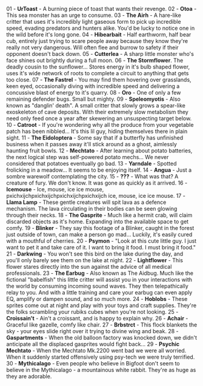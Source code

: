 01 - **UrToast** - A burning piece of toast that wants their revenge.
02 - **Otoa** - This sea monster has an urge to consume.
03 - **The Airh** - A hare-like critter that uses it's incredibly light gaseous form to pick up incredible speed, evading predators and hunters alike. You'd be lucky to notice one in the wild before it's long gone.
04 - **Hibearbait** - Half earthworm, half bear cub, entirely just trying to scare people away because they know they're really not very dangerous. Will often flee and burrow to safety if their opponent doesn't back down.
05 - **Cutterlea** - A sharp little monster who's face shines out brightly during a full moon.
06 - **The Stormflower**. The deadly cousin to the sunflower... Stores energy in it's bulb shaped flower, uses it's wide network of roots to complete a circuit to anything that gets too close.
07 - **The Fastrel** - You may find them hovering over grasslands, keen eyed, occasionally diving with incredible speed and delivering a concussive blast of energy to it's quarry.
08 - **Oro** - One of only a few remaining defender bugs. Small but mighty.
09 - **Speleomyotis** - Also known as "danglin' death". A small critter that slowly grows a spear-like exoskeleton of cave deposits. With their extremely slow metabolism they need only feed once a year after skewering an unsuspecting target below.
10 - **Catroot** - If you're wondering why all the produce from your vegetable patch has been nibbled... It's this lil guy, hiding themselves there in plain sight.
11 - **The Eidoloptera** - Some say that if a butterfly has unfinished business when it passes away it'll stick around as a ghost, aimlessly haunting fruit bowls.
12 - **Mechtato** - After learning about potato batteries, the next logical step was self-powered potato mechs... We never considered that potatoes eventually go bad.
13 - **Yarndale** - Spotted frolicking in a meadow... It seems to be enjoying itself.
14 - **Angua** - Just a sombre warewolf contemplating the city.
15 - **???** - What was that? A creature of fury. We don't know. It was gone as quickly as it arrived.
16 - **Icemouse** - Ice, mouse, ice ice mouse, pxichxijchpxichxijchpxichxijchpxichxijch ice, mouse, ice ice mouse.
17 - **Llama Lamp** - These gentle creatures will spit lava as a defence mechanism. The lava circulating in their bodies can be seen glowing through their necks.
18 - **The Gasprite** - Much like a hermit crab, will claim discarded objects as it's home. Expanding into the available space to get comfy.
19 - **Blinker** - They say this footage of a Blinker, caught in the forest just outside of town, can make a person go mad... Luckily, it's easily cured with a mouthful of cherries.
20 - **Psymon** - "Look at this cute little guy. I just want to pet it and take care of it. I want to bring it food. I must bring it food."
21 - **Darkwing** - You won't see this bird on the lake during the day, and you'll only barely see them on the lake at night.
22 - **Lightflower** - This flower stares directly into the sun against the advice of all medical professionals.
23 - **The Earbug** - Also known as The Aidbug. Much like the fictional "babelfish" this little critter will assist you in your interactions with the world by consuming incoming sound waves. They then telepathically relay to you. And with a little training and care your earbug can even apply EQ, amplify or dampen sound, and so much more.
24 - **Hoblobs** - These sprites come out at night and play with your toys and craft supplies. They're the folks scrambling your rubiks cubes when you're not looking.
25 - **Croissain't** - Ain't a croissant, and is happy to explain why.
26 - **Achair** - Graceful like gazelle, comfy like chair.
27 - **Brbstrct** - This flock blankets the sky - your eyes slide right over it trying to divine wing and beak.
28 - **Gaspartments** - When the old balloon factory was knocked down, we didn't anticipate all the displaced gasprites would fight back...
29 - **Psychic Mechtato** - When the Mechtato Mk.2200 went bad we were all worried. When it suddenly started offensively using psy-tech we were truly terrified. 
30 - **Mythicalago** - Even people who believe in Bigfoot don't seem to believe in the Mythicalago - a mountainous white rabbit. They're as huge as they are adorable.